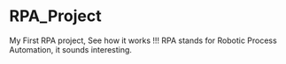 # RPA_Project
My First RPA project, See how it works !!!
RPA stands for Robotic Process Automation, it sounds interesting.
